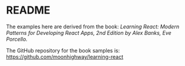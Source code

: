 # README

The examples here are derived from the book: *Learning React: Modern Patterns for Developing React Apps, 2nd Edition by Alex Banks, Eve Porcello.*

The GitHub repository for the book samples is: <https://github.com/moonhighway/learning-react>
